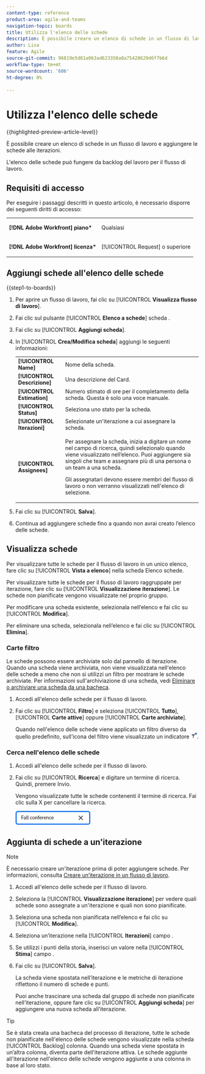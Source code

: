 ```yaml
---
content-type: reference
product-area: agile-and-teams
navigation-topic: boards
title: Utilizza l'elenco delle schede
description: È possibile creare un elenco di schede in un flusso di lavoro e aggiungere le schede alle iterazioni.
author: Lisa
feature: Agile
source-git-commit: 96819e5d81a063ad623350a0a75428629d6f7b6d
workflow-type: tm+mt
source-wordcount: '606'
ht-degree: 0%

---
```


# Utilizza l&#39;elenco delle schede

{{highlighted-preview-article-level}}

È possibile creare un elenco di schede in un flusso di lavoro e aggiungere le schede alle iterazioni.

L&#39;elenco delle schede può fungere da backlog del lavoro per il flusso di lavoro.

## Requisiti di accesso

Per eseguire i passaggi descritti in questo articolo, è necessario disporre dei seguenti diritti di accesso:

<table style="table-layout:auto"> 
 <col> 
 </col> 
 <col> 
 </col> 
 <tbody> 
  <tr> 
   <td role="rowheader"><strong>[!DNL Adobe Workfront] piano*</strong></td> 
   <td> <p>Qualsiasi</p> </td> 
  </tr> 
  <tr> 
   <td role="rowheader"><strong>[!DNL Adobe Workfront] licenza*</strong></td> 
   <td> <p>[!UICONTROL Request] o superiore</p> </td> 
  </tr> 
 </tbody> 
</table>

## Aggiungi schede all&#39;elenco delle schede

{{step1-to-boards}}

1. Per aprire un flusso di lavoro, fai clic su [!UICONTROL **Visualizza flusso di lavoro**].
1. Fai clic sul pulsante [!UICONTROL **Elenco a schede**] scheda .
1. Fai clic su [!UICONTROL **Aggiungi scheda**].
1. In [!UICONTROL **Crea/Modifica scheda**] aggiungi le seguenti informazioni:

   <table style="table-layout:auto"> 
    <tbody> 
     <tr> 
      <td><strong>[!UICONTROL Name]</strong></td> 
      <td>Nome della scheda.</td> 
     </tr> 
     <tr> 
      <td><strong>[!UICONTROL Descrizione]</strong></td> 
      <td>Una descrizione del Card.</td> 
     </tr>
     <tr> 
      <td><strong>[!UICONTROL Estimation]</strong></td> 
      <td>Numero stimato di ore per il completamento della scheda. Questa è solo una voce manuale.</td> 
     </tr>
     <tr> 
      <td><strong>[!UICONTROL Status]</strong></td> 
      <td>Seleziona uno stato per la scheda.</td> 
     </tr>
     <tr> 
      <td><strong>[!UICONTROL Iterazioni]</strong></td> 
      <td>Selezionate un'iterazione a cui assegnare la scheda.</td> 
     </tr>
     <tr> 
      <td><strong>[!UICONTROL Assignees]</strong></td> 
      <td><p>Per assegnare la scheda, inizia a digitare un nome nel campo di ricerca, quindi selezionalo quando viene visualizzato nell’elenco. Puoi aggiungere sia singoli che team e assegnare più di una persona o un team a una scheda.</p><p>Gli assegnatari devono essere membri del flusso di lavoro o non verranno visualizzati nell'elenco di selezione.</p></td> 
     </tr>
    </tbody> 
   </table>

1. Fai clic su [!UICONTROL **Salva**].
1. Continua ad aggiungere schede fino a quando non avrai creato l’elenco delle schede.

## Visualizza schede

Per visualizzare tutte le schede per il flusso di lavoro in un unico elenco, fare clic su [!UICONTROL **Vista a elenco**] nella scheda Elenco schede.

Per visualizzare tutte le schede per il flusso di lavoro raggruppate per iterazione, fare clic su [!UICONTROL **Visualizzazione iterazione**]. Le schede non pianificate vengono visualizzate nel proprio gruppo.

Per modificare una scheda esistente, selezionala nell’elenco e fai clic su [!UICONTROL **Modifica**].

Per eliminare una scheda, selezionala nell’elenco e fai clic su [!UICONTROL **Elimina**].

### Carte filtro

Le schede possono essere archiviate solo dal pannello di iterazione. Quando una scheda viene archiviata, non viene visualizzata nell&#39;elenco delle schede a meno che non si utilizzi un filtro per mostrare le schede archiviate. Per informazioni sull&#39;archiviazione di una scheda, vedi [Eliminare o archiviare una scheda da una bacheca](/help/quicksilver/agile/get-started-with-boards/delete-board-items.md).

1. Accedi all&#39;elenco delle schede per il flusso di lavoro.
1. Fai clic su [!UICONTROL **Filtro**] e seleziona [!UICONTROL **Tutto**], [!UICONTROL **Carte attive**] oppure [!UICONTROL **Carte archiviate**].

   Quando nell&#39;elenco delle schede viene applicato un filtro diverso da quello predefinito, sull&#39;icona del filtro viene visualizzato un indicatore ![Filtro applicato](assets/boards-filterapplied-30x30.png).

### Cerca nell&#39;elenco delle schede

1. Accedi all&#39;elenco delle schede per il flusso di lavoro.
1. Fai clic su [!UICONTROL **Ricerca**] e digitare un termine di ricerca. Quindi, premere Invio.

   Vengono visualizzate tutte le schede contenenti il termine di ricerca.
Fai clic sulla X per cancellare la ricerca.

   ![Cercare schede in una bacheca](assets/boards-searchbox.png)

## Aggiunta di schede a un&#39;iterazione

>[!NOTE]
>
>È necessario creare un&#39;iterazione prima di poter aggiungere schede. Per informazioni, consulta [Creare un’iterazione in un flusso di lavoro](/help/quicksilver/agile/use-boards-agile-planning-tools/create-an-iteration-in-workstream.md).

1. Accedi all&#39;elenco delle schede per il flusso di lavoro.
1. Seleziona la [!UICONTROL **Visualizzazione iterazione**] per vedere quali schede sono assegnate a un&#39;iterazione e quali non sono pianificate.
1. Seleziona una scheda non pianificata nell’elenco e fai clic su [!UICONTROL **Modifica**].
1. Seleziona un’iterazione nella [!UICONTROL **Iterazioni**] campo .
1. Se utilizzi i punti della storia, inserisci un valore nella [!UICONTROL **Stima**] campo .
1. Fai clic su [!UICONTROL **Salva**].

   La scheda viene spostata nell’iterazione e le metriche di iterazione riflettono il numero di schede e punti.

   Puoi anche trascinare una scheda dal gruppo di schede non pianificate nell’iterazione, oppure fare clic su [!UICONTROL **Aggiungi scheda**] per aggiungere una nuova scheda all’iterazione.

>[!TIP]
>
>Se è stata creata una bacheca del processo di iterazione, tutte le schede non pianificate nell&#39;elenco delle schede vengono visualizzate nella scheda [!UICONTROL Backlog] colonna. Quando una scheda viene spostata in un’altra colonna, diventa parte dell’iterazione attiva. Le schede aggiunte all&#39;iterazione nell&#39;elenco delle schede vengono aggiunte a una colonna in base al loro stato.


